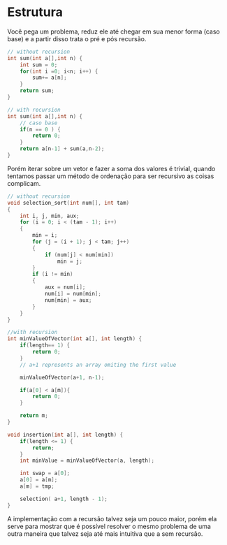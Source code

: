 # Estrutura
Você pega um problema, reduz ele até chegar em sua menor forma (caso base) e a partir disso trata o pré e pós recursão.

```c
// without recursion
int sum(int a[],int n) {	
	int sum = 0;
	for(int i =0; i<n; i++) {
		sum+= a[n];
	}
	return sum;
}

// with recursion
int sum(int a[],int n) {
	// caso base
	if(n == 0 ) {
		return 0;
	}
	return a[n-1] + sum(a,n-2);
}

```

Porém iterar sobre um vetor e fazer a soma dos valores é trivial, quando tentamos passar um método de ordenação para ser recursivo as coisas complicam.

```C
// without recursion
void selection_sort(int num[], int tam)
{
    int i, j, min, aux;
    for (i = 0; i < (tam - 1); i++)
    {
        min = i;
        for (j = (i + 1); j < tam; j++)
        {
            if (num[j] < num[min])
                min = j;
        }
        if (i != min)
        {
            aux = num[i];
            num[i] = num[min];
            num[min] = aux;
        }
    }
}

//with recursion
int minValueOfVector(int a[], int length) {
	if(length== 1) {
		return 0;
	}
	// a+1 represents an array omiting the first value

	minValueOfVector(a+1, n-1);

	if(a[0] < a[m]){
		return 0;
	}

	return m;
}

void insertion(int a[], int length) {
	if(length <= 1) {
		return; 
	}
	int minValue = minValueOfVector(a, length);

	int swap = a[0];
	a[0] = a[m];
	a[m] = tmp;

	selection( a+1, length - 1);
}
```

A implementação com a recursão talvez seja um pouco maior, porém ela serve para mostrar que é possível resolver o mesmo problema de uma outra maneira que talvez seja até mais intuitiva que a sem recursão.
